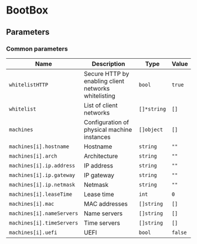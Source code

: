 # BootBox

## Parameters

### Common parameters

| Name                      | Description                                          | Type        | Value   |
| ------------------------- | ---------------------------------------------------- | ----------- | ------- |
| `whitelistHTTP`           | Secure HTTP by enabling client networks whitelisting | `bool`      | `true`  |
| `whitelist`               | List of client networks                              | `[]*string` | `[]`    |
| `machines`                | Configuration of physical machine instances          | `[]object`  | `[]`    |
| `machines[i].hostname`    | Hostname                                             | `string`    | `""`    |
| `machines[i].arch`        | Architecture                                         | `string`    | `""`    |
| `machines[i].ip.address`  | IP address                                           | `string`    | `""`    |
| `machines[i].ip.gateway`  | IP gateway                                           | `string`    | `""`    |
| `machines[i].ip.netmask`  | Netmask                                              | `string`    | `""`    |
| `machines[i].leaseTime`   | Lease time                                           | `int`       | `0`     |
| `machines[i].mac`         | MAC addresses                                        | `[]string`  | `[]`    |
| `machines[i].nameServers` | Name servers                                         | `[]string`  | `[]`    |
| `machines[i].timeServers` | Time servers                                         | `[]string`  | `[]`    |
| `machines[i].uefi`        | UEFI                                                 | `bool`      | `false` |

